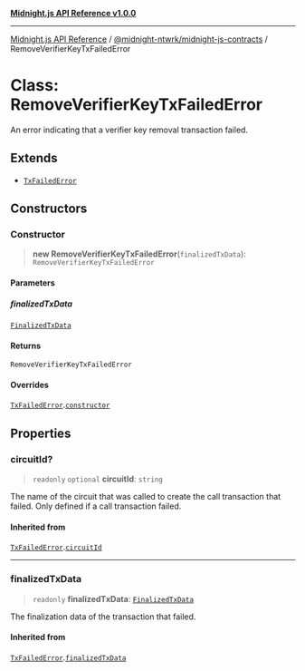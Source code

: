 [**Midnight.js API Reference v1.0.0**](../../../README.md)

***

[Midnight.js API Reference](../../../packages.md) / [@midnight-ntwrk/midnight-js-contracts](../README.md) / RemoveVerifierKeyTxFailedError

# Class: RemoveVerifierKeyTxFailedError

An error indicating that a verifier key removal transaction failed.

## Extends

- [`TxFailedError`](TxFailedError.md)

## Constructors

### Constructor

> **new RemoveVerifierKeyTxFailedError**(`finalizedTxData`): `RemoveVerifierKeyTxFailedError`

#### Parameters

##### finalizedTxData

[`FinalizedTxData`](../../midnight-js-types/interfaces/FinalizedTxData.md)

#### Returns

`RemoveVerifierKeyTxFailedError`

#### Overrides

[`TxFailedError`](TxFailedError.md).[`constructor`](TxFailedError.md#constructor)

## Properties

### circuitId?

> `readonly` `optional` **circuitId**: `string`

The name of the circuit that was called to create the call
                 transaction that failed. Only defined if a call transaction
                 failed.

#### Inherited from

[`TxFailedError`](TxFailedError.md).[`circuitId`](TxFailedError.md#circuitid)

***

### finalizedTxData

> `readonly` **finalizedTxData**: [`FinalizedTxData`](../../midnight-js-types/interfaces/FinalizedTxData.md)

The finalization data of the transaction that failed.

#### Inherited from

[`TxFailedError`](TxFailedError.md).[`finalizedTxData`](TxFailedError.md#finalizedtxdata)
